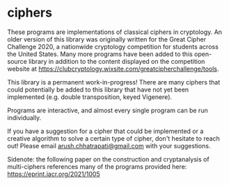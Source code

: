 # ciphers

These programs are implementations of classical ciphers in cryptology. An older version of this library was originally written for the Great Cipher Challenge 2020, a nationwide cryptology competition for students across the United States. Many more programs have been added to this open-source library in addition to the content displayed on the competition website at https://clubcryptology.wixsite.com/greatcipherchallenge/tools. 

This library is a permanent work-in-progress! There are many ciphers that could potentially be added to this library that have not yet been implemented (e.g. double transposition, keyed Vigenere). 

Programs are interactive, and almost every single program can be run individually.

 If you have a suggestion for a cipher that could be implemented or a creative algorithm to solve a certain type of cipher, don't hesitate to reach out! Please email arush.chhatrapati@gmail.com with your suggestions.
 
Sidenote: the following paper on the construction and cryptanalysis of multi-ciphers references many of the programs provided here: https://eprint.iacr.org/2021/1005
